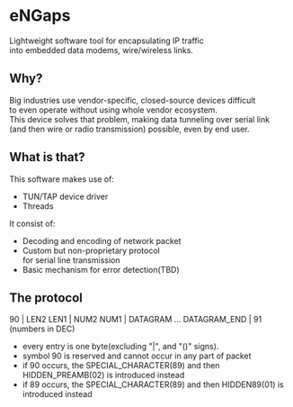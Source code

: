 # eNGaps  
Lightweight software tool for encapsulating IP traffic  
into embedded data modems, wire/wireless links.

## Why?  
Big industries use vendor-specific, closed-source devices difficult  
to even operate without using whole vendor ecosystem.  
This device solves that problem, making data tunneling over serial link  
(and then wire or radio transmission) possible, even by end user.

## What is that?  

This software makes use of:
* TUN/TAP device driver
* Threads    

It consist of:
* Decoding and encoding of network packet
* Custom but non-proprietary protocol  
for serial line transmission  
* Basic mechanism for error detection(TBD)

## The protocol  

90 | LEN2 LEN1 | NUM2 NUM1 | DATAGRAM ... DATAGRAM_END | 91       (numbers in DEC)  
  
* every entry is one byte(excluding "|", and "()" signs).  
* symbol 90 is reserved and cannot occur in any part of packet
* if 90 occurs, the SPECIAL_CHARACTER(89) and then HIDDEN_PREAMB(02) is introduced instead  
* if 89 occurs, the SPECIAL_CHARACTER(89) and then HIDDEN89(01) is introduced instead  
